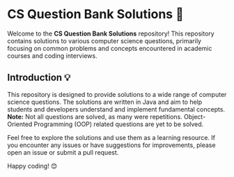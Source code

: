 CS Question Bank Solutions 🚀
=============================

Welcome to the **CS Question Bank Solutions** repository! This repository contains solutions to various computer science questions, primarily focusing on common problems and concepts encountered in academic courses and coding interviews.

Introduction 💡
---------------

This repository is designed to provide solutions to a wide range of computer science questions. The solutions are written in Java and aim to help students and developers understand and implement fundamental concepts. **Note:** Not all questions are solved, as many were repetitions. Object-Oriented Programming (OOP) related questions are yet to be solved.

Feel free to explore the solutions and use them as a learning resource. If you encounter any issues or have suggestions for improvements, please open an issue or submit a pull request.

Happy coding! 😊
